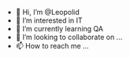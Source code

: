 - 👋 Hi, I’m @Leopolid
- 👀 I’m interested in IT
- 🌱 I’m currently learning QA
- 💞️ I’m looking to collaborate on ...
- 📫 How to reach me ...

<!---
Leopolid/Leopolid is a ✨ special ✨ repository because its `README.md` (this file) appears on your GitHub profile.
You can click the Preview link to take a look at your changes.
--->
